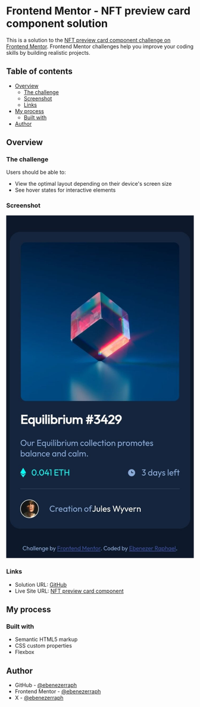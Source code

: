 # Frontend Mentor - NFT preview card component solution

This is a solution to the [NFT preview card component challenge on Frontend Mentor](https://www.frontendmentor.io/challenges/nft-preview-card-component-SbdUL_w0U). Frontend Mentor challenges help you improve your coding skills by building realistic projects. 

## Table of contents

- [Overview](#overview)
  - [The challenge](#the-challenge)
  - [Screenshot](#screenshot)
  - [Links](#links)
- [My process](#my-process)
  - [Built with](#built-with)
- [Author](#author)


## Overview

### The challenge

Users should be able to:

- View the optimal layout depending on their device's screen size
- See hover states for interactive elements

### Screenshot

![](images/nft-preview-card-component.jpg)

### Links

- Solution URL: [GitHub](https://github.com/ebenezerraph/nft-preview-card-component)
- Live Site URL: [NFT preview card component](https://ebenezerraph.github.io/nft-preview-card-component/)

## My process

### Built with

- Semantic HTML5 markup
- CSS custom properties
- Flexbox

## Author

- GitHub - [@ebenezerraph](https://www.github.com/ebenezerraph)
- Frontend Mentor - [@ebenezerraph](https://www.frontendmentor.io/profile/ebenezerraph)
- X - [@ebenezerraph](https://www.twitter.com/ebenezerraph)
